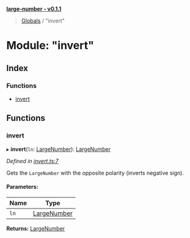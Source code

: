 **[large-number - v0.1.1](../README.md)**

> [Globals](../globals.md) / "invert"

# Module: "invert"

## Index

### Functions

* [invert](_invert_.md#invert)

## Functions

### invert

▸ **invert**(`ln`: [LargeNumber](../interfaces/_types_.largenumber.md)): [LargeNumber](../interfaces/_types_.largenumber.md)

*Defined in [invert.ts:7](https://github.com/zimmed/large-number/blob/08a74e5/src/invert.ts#L7)*

Gets the `LargeNumber` with the opposite polarity (inverts negative sign).

#### Parameters:

Name | Type |
------ | ------ |
`ln` | [LargeNumber](../interfaces/_types_.largenumber.md) |

**Returns:** [LargeNumber](../interfaces/_types_.largenumber.md)

